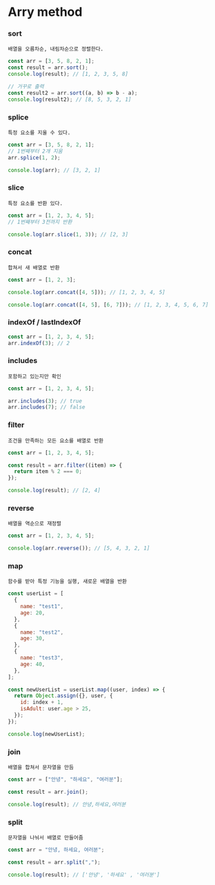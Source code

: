 # Arry method

### sort

    배열을 오름차순, 내림차순으로 정렬한다.

```javascript
const arr = [3, 5, 8, 2, 1];
const result = arr.sort();
console.log(result); // [1, 2, 3, 5, 8]

// 거꾸로 출력
const result2 = arr.sort((a, b) => b - a);
console.log(result2); // [8, 5, 3, 2, 1]
```

### splice

    특정 요소를 지울 수 있다.

```javascript
const arr = [3, 5, 8, 2, 1];
// 1번째부터 2개 지움
arr.splice(1, 2);

console.log(arr); // [3, 2, 1]
```

### slice

    특정 요소를 반환 있다.

```javascript
const arr = [1, 2, 3, 4, 5];
// 1번째부터 3전까지 반환

console.log(arr.slice(1, 3)); // [2, 3]
```

### concat

    합쳐서 새 배열로 반환

```javascript
const arr = [1, 2, 3];

console.log(arr.concat([4, 5])); // [1, 2, 3, 4, 5]

console.log(arr.concat([4, 5], [6, 7])); // [1, 2, 3, 4, 5, 6, 7]
```

### indexOf / lastIndexOf

```javascript
const arr = [1, 2, 3, 4, 5];
arr.indexOf(3); // 2
```

### includes

    포함하고 있는지만 확인

```javascript
const arr = [1, 2, 3, 4, 5];

arr.includes(3); // true
arr.includes(7); // false
```

### filter

    조건을 만족하는 모든 요소를 배열로 반환

```javascript
const arr = [1, 2, 3, 4, 5];

const result = arr.filter((item) => {
  return item % 2 === 0;
});

console.log(result); // [2, 4]
```

### reverse

    배열을 역순으로 재정렬

```javascript
const arr = [1, 2, 3, 4, 5];

console.log(arr.reverse()); // [5, 4, 3, 2, 1]
```

### map

    함수를 받아 특정 기능을 실행, 새로운 배열을 반환

```javascript
const userList = [
  {
    name: "test1",
    age: 20,
  },
  {
    name: "test2",
    age: 30,
  },
  {
    name: "test3",
    age: 40,
  },
];

const newUserList = userList.map((user, index) => {
  return Object.assign({}, user, {
    id: index + 1,
    isAdult: user.age > 25,
  });
});

console.log(newUserList);
```

### join

    배열을 합쳐서 문자열을 만듬

```javascript
const arr = ["안녕", "하세요", "여러분"];

const result = arr.join();

console.log(result); // 안녕,하세요,여러분
```

### split

    문자열을 나눠서 배열로 만들어줌

```javascript
const arr = "안녕, 하세요, 여러분";

const result = arr.split(",");

console.log(result); // ['안녕', '하세요' , '여러분']
```